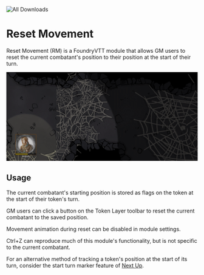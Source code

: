 ![All Downloads](https://img.shields.io/github/downloads/jessev14/Reset-Movement/total?style=for-the-badge)

# Reset Movement

Reset Movement (RM) is a FoundryVTT module that allows GM users to reset the current combatant's position to their position at the start of their turn.

<img src="/RM-preview.gif" width="700">

## Usage

The current combatant's starting position is stored as flags on the token at the start of their token's turn.

GM users can click a button on the Token Layer toolbar to reset the current combatant to the saved position.

Movement animation during reset can be disabled in module settings.

Ctrl+Z can reproduce much of this module's functionality, but is not specific to the current combatant.

For an alternative method of tracking a token's position at the start of its turn, consider the start turn marker feature of [Next Up](https://foundryvtt.com/packages/Next-Up/).
